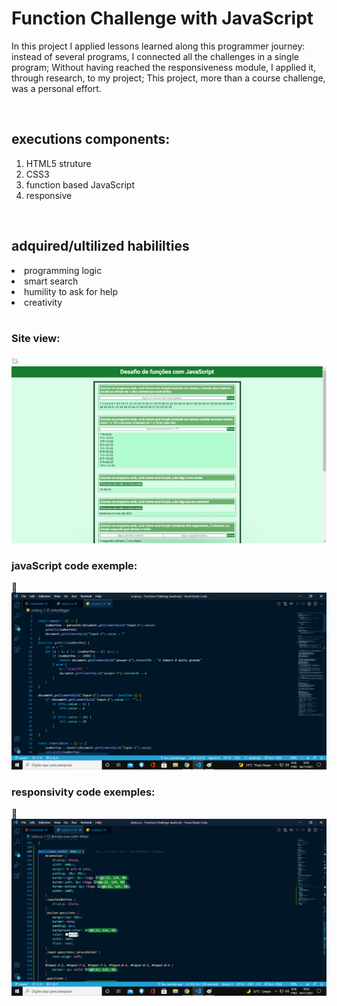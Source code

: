 <h1>Function Challenge with JavaScript</h1>

<p>In this project I applied lessons learned along this programmer journey: instead of several programs, I connected all the challenges in a single program; Without having reached the responsiveness module, I applied it, through research, to my project; This project, more than a course challenge, was a personal effort.</p>
<br>
<h2>executions components:</h2>
<ol>
<li>HTML5 struture</li>
<li>CSS3</li>
<li>function based JavaScript</li>
<li>responsive</li>
</ol>
<br>
<h2>adquired/ultilized habililties</h2>
<li>programming logic</li>
<li>smart search</li>
<li>humility to ask for help</li>
<li>creativity</li>
</ul>
<br>

### Site view:
💥
<img src="./site-view.png" alt="O site conta com muitos desafios e tem um conjunto de cores com tema verde.">
### javaScript code exemple:
💢
<img src="./javascript.png" alt="O site conta com muitos desafios e tem um conjunto de cores com tema verde.">
### responsivity code exemples:
🤍
<img src="./css-responsivity-view.png" alt="O site conta com muitos desafios e tem um conjunto de cores com tema verde.">

